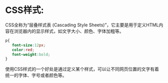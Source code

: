 # CSS样式:
CSS全称为“层叠样式表 (Cascading Style Sheets)”，它主要是用于定义HTML内容在浏览器内的显示样式，如文字大小、颜色、字体加粗等。

```css
p{
   font-size:12px;
   color:red;
   font-weight:bold;
}
```
使用CSS样式的一个好处是通过定义某个样式，可以让不同网页位置的文字有着统一的字体、字号或者颜色等。

